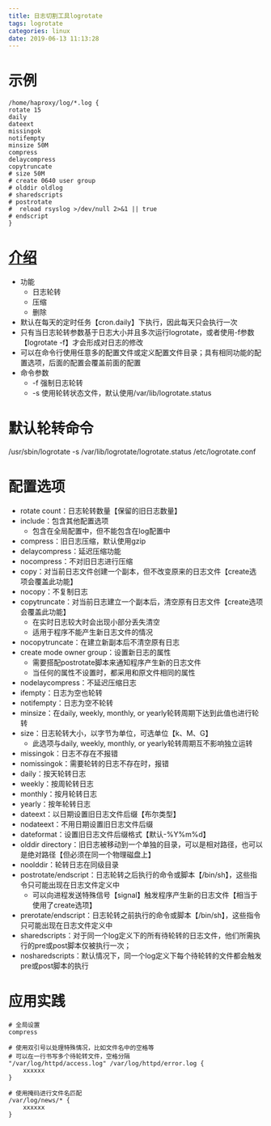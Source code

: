 ```yaml
---
title: 日志切割工具logrotate
tags: logrotate
categories: linux
date: 2019-06-13 11:13:28
---
```


# 示例
```
/home/haproxy/log/*.log {
rotate 15
daily
dateext
missingok
notifempty
minsize 50M
compress
delaycompress
copytruncate
# size 50M
# create 0640 user group
# olddir oldlog
# sharedscripts
# postrotate
#  reload rsyslog >/dev/null 2>&1 || true
# endscript
}
```
# [介绍][lograte]
* 功能
    - 日志轮转
    - 压缩
    - 删除
* 默认在每天的定时任务【cron.daily】下执行，因此每天只会执行一次
* 只有当日志轮转参数基于日志大小并且多次运行logrotate，或者使用-f参数【logrotate -f】才会形成对日志的修改
* 可以在命令行使用任意多的配置文件或定义配置文件目录；具有相同功能的配置选项，后面的配置会覆盖前面的配置
* 命令参数
    - -f 强制日志轮转
    - -s 使用轮转状态文件，默认使用/var/lib/logrotate.status

# 默认轮转命令
/usr/sbin/logrotate -s /var/lib/logrotate/logrotate.status /etc/logrotate.conf

# 配置选项
* rotate count：日志轮转数量【保留的旧日志数量】
* include：包含其他配置选项
    - 包含在全局配置中，但不能包含在log配置中
* compress：旧日志压缩，默认使用gzip
* delaycompress：延迟压缩功能
* nocompress：不对旧日志进行压缩
* copy：对当前日志文件创建一个副本，但不改变原来的日志文件【create选项会覆盖此功能】
* nocopy：不复制日志
* copytruncate：对当前日志建立一个副本后，清空原有日志文件【create选项会覆盖此功能】
    - 在实时日志较大时会出现小部分丢失清空
    - 适用于程序不能产生新日志文件的情况
* nocopytruncate：在建立新副本后不清空原有日志
* create mode owner group：设置新日志的属性
    - 需要搭配postrotate脚本来通知程序产生新的日志文件
    - 当任何的属性不设置时，都采用和原文件相同的属性
* nodelaycompress：不延迟压缩日志
* ifempty：日志为空也轮转
* notifempty：日志为空不轮转
* minsize：在daily, weekly, monthly, or yearly轮转周期下达到此值也进行轮转
* size：日志轮转大小，以字节为单位，可选单位【k、M、G】
    - 此选项与daily, weekly, monthly, or yearly轮转周期互不影响独立运转
* missingok：日志不存在不报错
* nomissingok：需要轮转的日志不存在时，报错
* daily：按天轮转日志
* weekly：按周轮转日志
* monthly：按月轮转日志
* yearly：按年轮转日志
* dateext：以日期设置旧日志文件后缀【布尔类型】
* nodateext：不用日期设置旧日志文件后缀
* dateformat：设置旧日志文件后缀格式【默认-%Y%m%d】
* olddir directory：旧日志被移动到一个单独的目录，可以是相对路径，也可以是绝对路径【但必须在同一个物理磁盘上】
* noolddir：轮转日志在同级目录
* postrotate/endscript：日志轮转之后执行的命令或脚本【/bin/sh】，这些指令只可能出现在日志文件定义中
    - 可以向进程发送特殊信号【signal】触发程序产生新的日志文件【相当于使用了create选项】
* prerotate/endscript：日志轮转之前执行的命令或脚本【/bin/sh】，这些指令只可能出现在日志文件定义中
* sharedscripts：对于同一个log定义下的所有待轮转的日志文件，他们所需执行的pre或post脚本仅被执行一次；
* nosharedscripts：默认情况下，同一个log定义下每个待轮转的文件都会触发pre或post脚本的执行

# 应用实践
```
# 全局设置
compress  

# 使用双引号以处理特殊情况，比如文件名中的空格等
# 可以在一行书写多个待轮转文件，空格分隔
"/var/log/httpd/access.log" /var/log/httpd/error.log { 
    xxxxxx
}

# 使用掩码进行文件名匹配
/var/log/news/* { 
    xxxxxx
}
```

[lograte]: https://linux.die.net/man/8/logrotate

